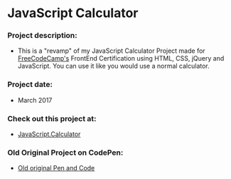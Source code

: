 # JavaScript Calculator

### Project description:
+ This is a "revamp" of my JavaScript Calculator Project made for [FreeCodeCamp's](https://www.freecodecamp.org/) FrontEnd Certification using HTML, CSS, jQuery and JavaScript. You can use it like you would use a normal calculator.

### Project date:
+ March 2017

### Check out this project at:
+ [JavaScript.Calculator](https://joao-henrique.github.io/JavaScript-Calculator/)

### Old Original Project on CodePen:
+ [Old original Pen and Code](https://codepen.io/Joao_Henrique/pen/NpBYLZ)
